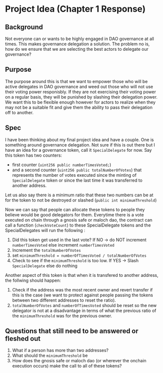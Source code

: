 # Project Idea (Chapter 1 Response)

## Background
Not everyone can or wants to be highly engaged in DAO governance at all times. This makes governance delegation a solution. The problem no is, how do we ensure that we are selecting the best actors to delegate our governance?

## Purpose 
The purpose around this is that we want to empower those who will be active delegates in DAO governance and weed out those who will not use their voting power responisbly. If they are not exercising their voting power on a regular basis, they will be punished by slashing their delegation power. We want this to be flexible enough however for actors to realize when they may not be a suitable fit and give them the ability to pass their delegation off to another.

## Spec
I have been thinking about my final project idea and have a couple. 
One is something around governance delegation. 
Not sure if this is out there but I have an idea for a governance token, call it `SpecialDelegate` for now. Say this token has two counters: 
- first counter (`uint256 public numberTimesVoted;`) 
- and a second counter (`uint256 public totalNumberOfVotes`) that represents the number of votes executed since the minting of `SpecialDelegate` token or since the last time it was transferred to another address.

Let us also say there is a minimum ratio that these two numbers can be at for the token to not be destroyed or slashed (`public int minimumThreshold`)

Now we can say that people can allocate these tokens to people they believe would be good delegators for them. Everytime there is a vote executed on chain through a gnosis safe or maloch dao, the contract can call a function (`checkVoteCount`) to these SpecialDelegate tokens and  the SpecialDelegates will run the following :
  1. Did this token get used in the last vote? If NO -> do NOT increment `numberTimesVoted` else increment `numberTimesVoted`
  2. Increment the `totalNumberOfVotes` 
  3. set `minimumThreshold = numberOfTimesVoted / totalNumberOfVotes` 
  4. Check to see if the `minimumThreshold` is too low. If YES -> Slash `SpecialDelegate` else do nothing
 
 Another aspect of this token is that when it is transfered to another address, the follwing should happen:
 
  1. Check if the address was the most recent owner and revert transfer if this is the case (we want to protect against people passing the tokens between two different addresses to reset the ratio).
  2. `totalNumberOfVotes` and `numberOfTimesVoted` should be reset so the new delegator is not at a disadvantage in terms of what the previous ratio of the `minimumThreshold` was for the previous owner.


## Questions that still need to be answered or fleshed out
1. What if a person has more than two addresses?
2. What should the `minimumThreshold` be
3. How does the gnosis safe or maloch dao (or wherever the onchain execution occurs) make the call to all of these tokens?
